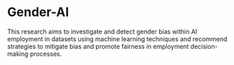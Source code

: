 # Gender-AI
This research aims to investigate and detect gender bias within AI employment in datasets using machine learning techniques and recommend strategies to mitigate bias and promote fairness in employment decision-making processes.
